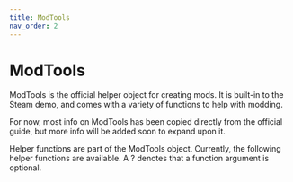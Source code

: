 ```yaml
---
title: ModTools
nav_order: 2
---
```


# ModTools
ModTools is the official helper object for creating mods. It is built-in to the Steam demo, and comes with a variety of functions to help with modding.

For now, most info on ModTools has been copied directly from the official guide, but more info will be added soon to expand upon it.

Helper functions are part of the ModTools object. Currently, the following helper functions are available. A ? denotes that a function argument is optional.
